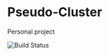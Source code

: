# Pseudo-Cluster
Personal project

![Build Status](https://travis-ci.org/jiajunmao/Pseudo-Cluster.svg?branch=aaron-v1.0)
